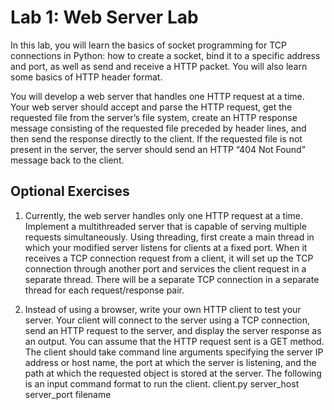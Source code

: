 # Lab 1: Web Server Lab

In this lab, you will learn the basics of socket programming for TCP connections in Python: how to create
a socket, bind it to a specific address and port, as well as send and receive a HTTP packet. You will also
learn some basics of HTTP header format.

You will develop a web server that handles one HTTP request at a time. Your web server should accept
and parse the HTTP request, get the requested file from the server’s file system, create an HTTP response
message consisting of the requested file preceded by header lines, and then send the response directly to
the client. If the requested file is not present in the server, the server should send an HTTP “404 Not
Found” message back to the client.

## Optional Exercises
1. Currently, the web server handles only one HTTP request at a time. Implement a multithreaded
server that is capable of serving multiple requests simultaneously. Using threading, first create a
main thread in which your modified server listens for clients at a fixed port. When it receives a
TCP connection request from a client, it will set up the TCP connection through another port and
services the client request in a separate thread. There will be a separate TCP connection in a
separate thread for each request/response pair.

2. Instead of using a browser, write your own HTTP client to test your server. Your client will
connect to the server using a TCP connection, send an HTTP request to the server, and display
the server response as an output. You can assume that the HTTP request sent is a GET method.
The client should take command line arguments specifying the server IP address or host name,
the port at which the server is listening, and the path at which the requested object is stored at the
server. The following is an input command format to run the client.
client.py server_host server_port filename

